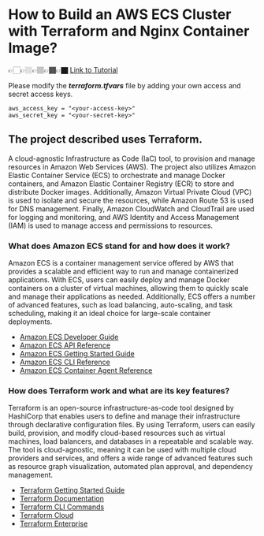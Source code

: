 # How to Build an AWS ECS Cluster with Terraform and Nginx Container Image?

👉🏻👉🏼👉🏽👉🏾👉🏿 [Link to Tutorial](https://marc.it/how-to-create-an-ecs-cluster-using-terraform/)

Please modify the **_terraform.tfvars_** file by adding your own access and secret access keys.
```
aws_access_key = "<your-access-key>"
aws_secret_key = "<your-secret-key>"
```

## The project described uses Terraform.

A cloud-agnostic Infrastructure as Code (IaC) tool, to provision and manage resources in Amazon Web Services (AWS). The project also utilizes Amazon Elastic Container Service (ECS) to orchestrate and manage Docker containers, and Amazon Elastic Container Registry (ECR) to store and distribute Docker images. Additionally, Amazon Virtual Private Cloud (VPC) is used to isolate and secure the resources, while Amazon Route 53 is used for DNS management. Finally, Amazon CloudWatch and CloudTrail are used for logging and monitoring, and AWS Identity and Access Management (IAM) is used to manage access and permissions to resources.

### What does Amazon ECS stand for and how does it work?

Amazon ECS is a container management service offered by AWS that provides a scalable and efficient way to run and manage containerized applications. With ECS, users can easily deploy and manage Docker containers on a cluster of virtual machines, allowing them to quickly scale and manage their applications as needed. Additionally, ECS offers a number of advanced features, such as load balancing, auto-scaling, and task scheduling, making it an ideal choice for large-scale container deployments.

- [Amazon ECS Developer Guide](https://docs.aws.amazon.com/AmazonECS/latest/developerguide/Welcome.html)
- [Amazon ECS API Reference](https://docs.aws.amazon.com/AmazonECS/latest/APIReference/Welcome.html)
- [Amazon ECS Getting Started Guide](https://docs.aws.amazon.com/AmazonECS/latest/developerguide/ECS_GetStarted.html)
- [Amazon ECS CLI Reference](https://docs.aws.amazon.com/AmazonECS/latest/developerguide/ECS_CLI_reference.html)
- [Amazon ECS Container Agent Reference](https://docs.aws.amazon.com/AmazonECS/latest/developerguide/ecs-agent-reference.html)

### How does Terraform work and what are its key features?

Terraform is an open-source infrastructure-as-code tool designed by HashiCorp that enables users to define and manage their infrastructure through declarative configuration files. By using Terraform, users can easily build, provision, and modify cloud-based resources such as virtual machines, load balancers, and databases in a repeatable and scalable way. The tool is cloud-agnostic, meaning it can be used with multiple cloud providers and services, and offers a wide range of advanced features such as resource graph visualization, automated plan approval, and dependency management.

- [Terraform Getting Started Guide](https://learn.hashicorp.com/tutorials/terraform)
- [Terraform Documentation](https://www.terraform.io/docs/index.html)
- [Terraform CLI Commands](https://www.terraform.io/docs/cli/commands/index.html)
- [Terraform Cloud](https://www.terraform.io/cloud)
- [Terraform Enterprise](https://www.hashicorp.com/products/terraform/enterprise)
